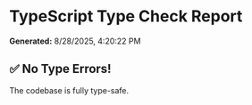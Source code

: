 # TypeScript Type Check Report

**Generated:** 8/28/2025, 4:20:22 PM

## ✅ No Type Errors!

The codebase is fully type-safe.
